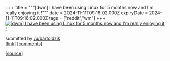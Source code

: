 +++
title = """[dwm] I have been using Linux for 5 months now and I'm really enjoying it !"""
date = 2024-11-11T09:16:02.000Z
expiryDate = 2024-11-11T09:16:02.000Z
tags = ["reddit","wm"]
+++
[![[dwm] I have been using Linux for 5 months now and I'm really enjoying it !](https://preview.redd.it/12qgorf0p80e1.jpeg?width=640&crop=smart&auto=webp&s=8c72386e9a8733ff990817d5ea872207de6d9cf9 "[dwm] I have been using Linux for 5 months now and I'm really enjoying it !")](https://www.reddit.com/r/unixporn/comments/1goo85l/dwm_i_have_been_using_linux_for_5_months_now_and/)

submitted by [/u/bartoldzik](https://www.reddit.com/user/bartoldzik)  
[\[link\]](https://i.redd.it/12qgorf0p80e1.jpeg) [\[comments\]](https://www.reddit.com/r/unixporn/comments/1goo85l/dwm_i_have_been_using_linux_for_5_months_now_and/)

[[source]](https://www.reddit.com/r/unixporn/comments/1goo85l/dwm_i_have_been_using_linux_for_5_months_now_and/)
